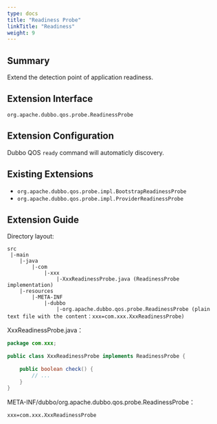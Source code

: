 ```yaml
---
type: docs
title: "Readiness Probe"
linkTitle: "Readiness"
weight: 9
---
```


## Summary


Extend the detection point of application readiness.
## Extension Interface


`org.apache.dubbo.qos.probe.ReadinessProbe`


## Extension Configuration


Dubbo QOS `ready` command will automaticly discovery.


## Existing Extensions


- `org.apache.dubbo.qos.probe.impl.BootstrapReadinessProbe`
- `org.apache.dubbo.qos.probe.impl.ProviderReadinessProbe`



## Extension Guide


Directory layout:


```
src
 |-main
    |-java
        |-com
            |-xxx
                |-XxxReadinessProbe.java (ReadinessProbe implementation)
    |-resources
        |-META-INF
            |-dubbo
                |-org.apache.dubbo.qos.probe.ReadinessProbe (plain text file with the content：xxx=com.xxx.XxxReadinessProbe)
```


XxxReadinessProbe.java：


```java
package com.xxx;
 
public class XxxReadinessProbe implements ReadinessProbe {
    
    public boolean check() {
        // ...
    }
}
```


META-INF/dubbo/org.apache.dubbo.qos.probe.ReadinessProbe：


```
xxx=com.xxx.XxxReadinessProbe
```


